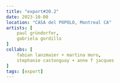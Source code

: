 ```yaml
---
title: "export#20.2"
date: 2023-10-08
location: "CASA del POPOLO, Montreal CA"
artists: [
	paul gründorfer,
    gabriela gordillo
]
collabs: [
    fabian lanzmaier + martina moro,
	stephanie castonguay + anne f jacques
]
tags: [export]
---
```

